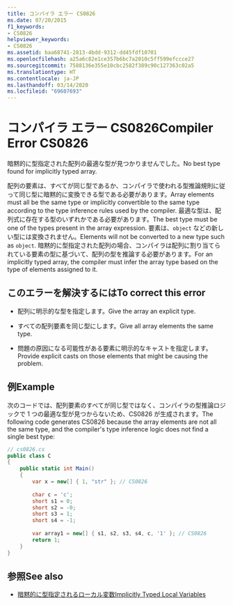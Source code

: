 ```yaml
---
title: コンパイラ エラー CS0826
ms.date: 07/20/2015
f1_keywords:
- CS0826
helpviewer_keywords:
- CS0826
ms.assetid: baa68741-2813-4bdd-9312-dd45fdf10701
ms.openlocfilehash: a25a6c82e1ce357b6bc7a2010c5ff599efccce27
ms.sourcegitcommit: 7588136e355e10cbc2582f389c90c127363c02a5
ms.translationtype: HT
ms.contentlocale: ja-JP
ms.lasthandoff: 03/14/2020
ms.locfileid: "69607693"
---
```

# <a name="compiler-error-cs0826"></a><span data-ttu-id="f8648-102">コンパイラ エラー CS0826</span><span class="sxs-lookup"><span data-stu-id="f8648-102">Compiler Error CS0826</span></span>
<span data-ttu-id="f8648-103">暗黙的に型指定された配列の最適な型が見つかりませんでした。</span><span class="sxs-lookup"><span data-stu-id="f8648-103">No best type found for implicitly typed array.</span></span>  
  
 <span data-ttu-id="f8648-104">配列の要素は、すべてが同じ型であるか、コンパイラで使われる型推論規則に従って同じ型に暗黙的に変換できる型である必要があります。</span><span class="sxs-lookup"><span data-stu-id="f8648-104">Array elements must all be the same type or implicitly convertible to the same type according to the type inference rules used by the compiler.</span></span> <span data-ttu-id="f8648-105">最適な型は、配列式に存在する型のいずれかである必要があります。</span><span class="sxs-lookup"><span data-stu-id="f8648-105">The best type must be one of the types present in the array expression.</span></span> <span data-ttu-id="f8648-106">要素は、`object` などの新しい型には変換されません。</span><span class="sxs-lookup"><span data-stu-id="f8648-106">Elements will not be converted to a new type such as `object`.</span></span> <span data-ttu-id="f8648-107">暗黙的に型指定された配列の場合、コンパイラは配列に割り当てられている要素の型に基づいて、配列の型を推論する必要があります。</span><span class="sxs-lookup"><span data-stu-id="f8648-107">For an implicitly typed array, the compiler must infer the array type based on the type of elements assigned to it.</span></span>  
  
## <a name="to-correct-this-error"></a><span data-ttu-id="f8648-108">このエラーを解決するには</span><span class="sxs-lookup"><span data-stu-id="f8648-108">To correct this error</span></span>  
  
- <span data-ttu-id="f8648-109">配列に明示的な型を指定します。</span><span class="sxs-lookup"><span data-stu-id="f8648-109">Give the array an explicit type.</span></span>  
  
- <span data-ttu-id="f8648-110">すべての配列要素を同じ型にします。</span><span class="sxs-lookup"><span data-stu-id="f8648-110">Give all array elements the same type.</span></span>  
  
- <span data-ttu-id="f8648-111">問題の原因になる可能性がある要素に明示的なキャストを指定します。</span><span class="sxs-lookup"><span data-stu-id="f8648-111">Provide explicit casts on those elements that might be causing the problem.</span></span>  
  
## <a name="example"></a><span data-ttu-id="f8648-112">例</span><span class="sxs-lookup"><span data-stu-id="f8648-112">Example</span></span>  
 <span data-ttu-id="f8648-113">次のコードでは、配列要素のすべてが同じ型ではなく、コンパイラの型推論ロジックで 1 つの最適な型が見つからないため、CS0826 が生成されます。</span><span class="sxs-lookup"><span data-stu-id="f8648-113">The following code generates CS0826 because the array elements are not all the same type, and the compiler's type inference logic does not find a single best type:</span></span>  
  
```csharp  
// cs0826.cs  
public class C  
{  
    public static int Main()  
    {  
        var x = new[] { 1, "str" }; // CS0826  
  
        char c = 'c';  
        short s1 = 0;  
        short s2 = -0;  
        short s3 = 1;  
        short s4 = -1;  
  
        var array1 = new[] { s1, s2, s3, s4, c, '1' }; // CS0826  
        return 1;  
    }  
}  
```  
  
## <a name="see-also"></a><span data-ttu-id="f8648-114">参照</span><span class="sxs-lookup"><span data-stu-id="f8648-114">See also</span></span>

- [<span data-ttu-id="f8648-115">暗黙的に型指定されるローカル変数</span><span class="sxs-lookup"><span data-stu-id="f8648-115">Implicitly Typed Local Variables</span></span>](../../programming-guide/classes-and-structs/implicitly-typed-local-variables.md)
